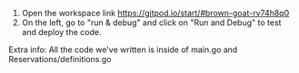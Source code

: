 1. Open the workspace link https://gitpod.io/start/#brown-goat-rv74h8q0
2. On the left, go to "run & debug" and click on "Run and Debug" to test and deploy the code.

Extra info:
All the code we've written is inside of main.go and Reservations/definitions.go

